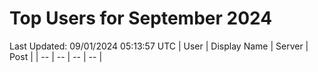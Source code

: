 # Top Users for September 2024
Last Updated: 09/01/2024 05:13:57 UTC
| User | Display Name | Server | Post |
| -- | -- | -- | -- |
